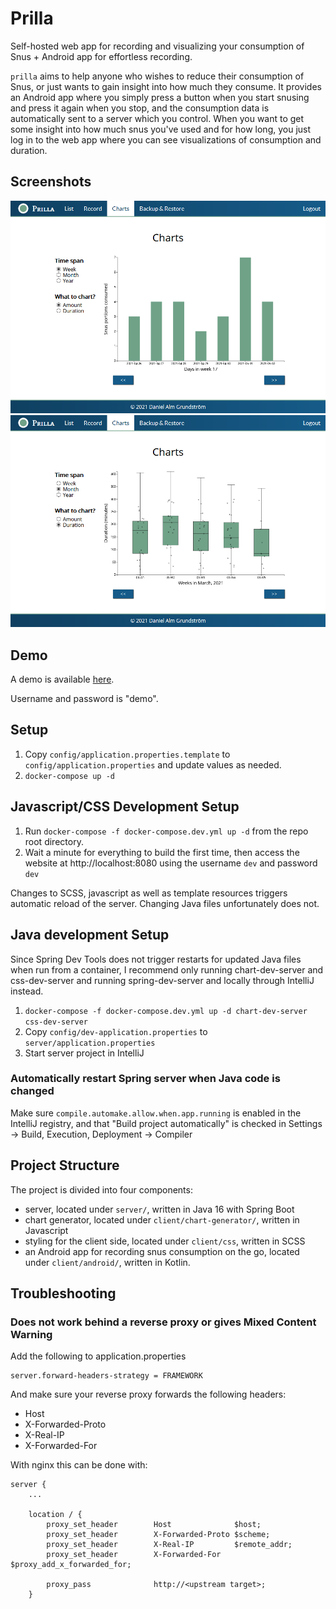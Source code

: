 # Prilla

Self-hosted web app for recording and visualizing your consumption of Snus + Android app for effortless recording.

`prilla` aims to help anyone who wishes to reduce their consumption of Snus, or just wants to gain insight into how much they consume. It provides an Android app where you simply press a button when you start snusing and press it again when you stop, and the consumption data is automatically sent to a server which you control.
When you want to get some insight into how much snus you've used and for how long, you just log in to the web app where you can see visualizations of consumption and duration.

## Screenshots

![Chart view (weekly amount consumed)](screenshots/prilla-chart-amount.png "Chart view (weekly amount consumed)")
![Chart view (monthly duration)](screenshots/prilla-chart-duration.png "Chart view (monthly duration)")

## Demo

A demo is available [here](https://demo.prilla.almgru.com).

Username and password is "demo".

## Setup

1. Copy `config/application.properties.template` to `config/application.properties` and update values as needed.
2. `docker-compose up -d`

## Javascript/CSS Development Setup

1. Run `docker-compose -f docker-compose.dev.yml up -d` from the repo root directory.
2. Wait a minute for everything to build the first time, then access the website at http://localhost:8080 using the username `dev` and password `dev`

Changes to SCSS, javascript as well as template resources triggers automatic reload of the server. Changing Java files unfortunately does not.

## Java development Setup

Since Spring Dev Tools does not trigger restarts for updated Java files when run from a container, I recommend only running chart-dev-server and css-dev-server and running spring-dev-server and locally through IntelliJ instead.

1. `docker-compose -f docker-compose.dev.yml up -d chart-dev-server css-dev-server`
2. Copy `config/dev-application.properties` to `server/application.properties`
3. Start server project in IntelliJ

### Automatically restart Spring server when Java code is changed

Make sure `compile.automake.allow.when.app.running` is enabled in the IntelliJ registry, and that "Build project automatically" is checked in Settings -> Build, Execution, Deployment -> Compiler

## Project Structure

The project is divided into four components:

- server, located under `server/`, written in Java 16 with Spring Boot
- chart generator, located under `client/chart-generator/`, written in Javascript
- styling for the client side, located under `client/css`, written in SCSS
- an Android app for recording snus consumption on the go, located under `client/android/`, written in Kotlin.

## Troubleshooting

### Does not work behind a reverse proxy or gives Mixed Content Warning

Add the following to application.properties

```
server.forward-headers-strategy = FRAMEWORK
```

And make sure your reverse proxy forwards the following headers:

- Host
- X-Forwarded-Proto
- X-Real-IP
- X-Forwarded-For

With nginx this can be done with:

```
server {
    ...

    location / {
        proxy_set_header        Host              $host;
        proxy_set_header        X-Forwarded-Proto $scheme;
        proxy_set_header        X-Real-IP         $remote_addr;
        proxy_set_header        X-Forwarded-For   $proxy_add_x_forwarded_for;

        proxy_pass              http://<upstream target>;
    }
```
